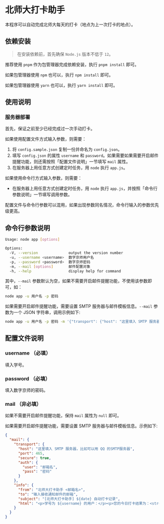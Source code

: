 # 北师大打卡助手

本程序可以自动完成北师大每天的打卡（地点为上一次打卡的地点）。

## 依赖安装

> 在安装依赖前，首先确保 `Node.js` 版本不低于 `12`。

推荐使用 `pnpm` 作为包管理器完成依赖安装，执行 `pnpm install` 即可。

如果包管理器使用 `npm` 也可以，执行 `npm install` 即可。

如果包管理器使用 `yarn` 也可以，执行 `yarn install` 即可。

## 使用说明

### 服务器部署

首先，保证之前至少已经完成过一次手动打卡。

如果使用配置文件方式输入参数，则需要：

1. 将 `config.sample.json` 复制一份并命名为 `config.json`。
2. 填写 `config.json` 的属性 `username` 和 `password`。如果需要如果需要开启邮件提醒功能，则还需按照「配置文件说明」一节填写 `mail` 属性。
3. 在服务器上用任意方式创建定时任务，用 `node` 执行 `app.js`。

如果使用命令行方式输入参数，则需要：

- 在服务器上用任意方式创建定时任务，用 `node` 执行 `app.js`，并按照「命令行参数说明」一节填写调用参数。

配置文件与命令行参数可以混用，如果出现参数同名情况，命令行输入的参数优先级更高。

## 命令行参数说明

```bash
Usage: node app [options]

Options:
  -V, --version              output the version number
  -u, --username <username>  数字京师用户名
  -p, --password <password>  数字京师密码
  -m, --mail [options]       邮件配置对象
  -h, --help                 display help for command
```

其中，`--mail` 参数默认为空，如果不需要开启邮件提醒功能，不使用该参数即可，如：

```bash
node app -u 用户名 -p 密码
```

如果需要开启邮件提醒功能，需要设置 SMTP 服务器与邮件模板信息。`--mail` 参数为一个 JSON 字符串，调用示例如下: 

```bash
node app -u 用户名 -p 密码 -m '{"transport": {"host": "这里填入 SMTP 服务器，比如可以用 QQ 的SMTP服务器","port": 465,"secure": true,"auth": {"user": "邮箱名","pass": "密码"}},"info": {"from": "北师大打卡助手 <邮箱名>","to": "输入接收通知邮件的邮箱","subject": "[北师大打卡助手] \${date} 自动打卡记录","html": "<p>学号为 \${username} 的用户：</p><p>您的今日打卡结果为：<strong>\${result}</strong>。</p><p>系统提示为：「\${message}」。</p><p>打卡时间为：\${date} \${time}。</p><br><p>北师大打卡助手</p><p>Powered by Zhaoji Wang</p>"}}'
```

## 配置文件说明

### username （必填）
填入学号。

### password （必填）
填入数字京师的密码。

### mail （非必填）

如果不需要开启邮件提醒功能，保持 `mail` 属性为 `null` 即可。

如果需要开启邮件提醒功能，需要设置 SMTP 服务器与邮件模板信息。示例如下: 

```json
{
  "mail": {
    "transport": {
      "host": "这里填入 SMTP 服务器，比如可以用 QQ 的SMTP服务器",
      "port": 465,
      "secure": true,
      "auth": {
        "user": "邮箱名",
        "pass": "密码"
      }
    },
    "info": {
      "from": "北师大打卡助手 <邮箱名>",
      "to": "输入接收通知邮件的邮箱",
      "subject": "[北师大打卡助手] ${date} 自动打卡记录",
      "html": "<p>学号为 ${username} 的用户：</p><p>您的今日打卡结果为：<strong>${result}</strong>。</p><p>系统提示为：「${message}」。</p><p>打卡时间为：${date} ${time}。</p><br><p>北师大打卡助手</p><p>Powered by Zhaoji Wang</p>"
    }
  }
}
```
